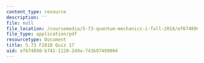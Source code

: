 ```yaml
---
content_type: resource
description: ''
file: null
file_location: /coursemedia/5-73-quantum-mechanics-i-fall-2018/ef674890b7411120249a743b97499004_MIT5_73F18_quiz17.pdf
file_type: application/pdf
resourcetype: Document
title: 5.73 F2018 Quiz 17
uid: ef674890-b741-1120-249a-743b97499004
---
```

